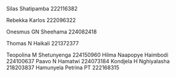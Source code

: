 Silas Shatipamba 222116382

Rebekka Karlos  222096322

Onesmus GN Sheehama 224082418

Thomas N Haikali 221372377

Teopolina M Shetunyenga 224150960
Hilma  Naapopye  Haimbodi 224100637
Paavo N Hamatwi   224073184
Kondjela H Nghiyalasha 218203837
Hamunyela Petrina PT 222168315
